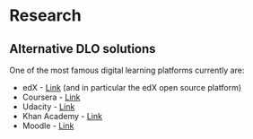 # Research

## Alternative DLO solutions

One of the most famous digital learning platforms currently are:

- edX - [Link](https://www.edx.org/) (and in particular the edX open source platform)
- Coursera - [Link](https://www.edx.org/)
- Udacity - [Link](https://www.udacity.com/)
- Khan Academy - [Link](https://www.khanacademy.org/)
- Moodle - [Link](https://moodle.org/)